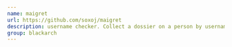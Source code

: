 ```yaml
---
name: maigret
url: https://github.com/soxoj/maigret
description: username checker. Collect a dossier on a person by username from a huge number of sites. URL : https://github.com/soxoj/maigret Groups : blackarch blackarch-social blackarch-recon
group: blackarch
---
```

